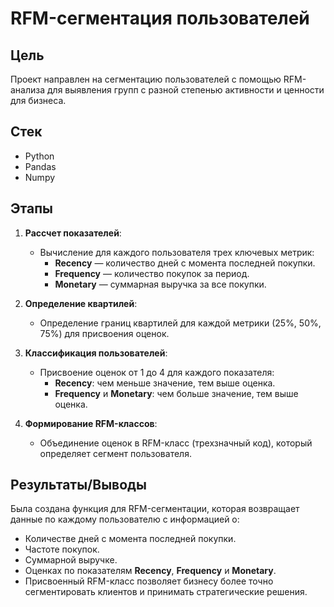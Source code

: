 # RFM-сегментация пользователей

## Цель

Проект направлен на сегментацию пользователей с помощью RFM-анализа для выявления групп с разной степенью активности и ценности для бизнеса.

## Стек

- Python
- Pandas
- Numpy

## Этапы

1. **Рассчет показателей**:
   - Вычисление для каждого пользователя трех ключевых метрик:
     - **Recency** — количество дней с момента последней покупки.
     - **Frequency** — количество покупок за период.
     - **Monetary** — суммарная выручка за все покупки.
   
2. **Определение квартилей**:
   - Определение границ квартилей для каждой метрики (25%, 50%, 75%) для присвоения оценок.

3. **Классификация пользователей**:
   - Присвоение оценок от 1 до 4 для каждого показателя:
     - **Recency**: чем меньше значение, тем выше оценка.
     - **Frequency** и **Monetary**: чем больше значение, тем выше оценка.
   
4. **Формирование RFM-классов**:
   - Объединение оценок в RFM-класс (трехзначный код), который определяет сегмент пользователя.

## Результаты/Выводы

Была создана функция для RFM-сегментации, которая возвращает данные по каждому пользователю с информацией о:
- Количестве дней с момента последней покупки.
- Частоте покупок.
- Суммарной выручке.
- Оценках по показателям **Recency**, **Frequency** и **Monetary**.
- Присвоенный RFM-класс позволяет бизнесу более точно сегментировать клиентов и принимать стратегические решения.
